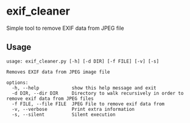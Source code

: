 # exif_cleaner
Simple tool to remove EXIF data from JPEG file

## Usage ##

```
usage: exif_cleaner.py [-h] [-d DIR] [-f FILE] [-v] [-s]

Removes EXIF data from JPEG image file

options:
  -h, --help            show this help message and exit
  -d DIR, --dir DIR     Directory to walk recursively in order to remove exif data from JPEG files
  -f FILE, --file FILE  JPEG File to remove exif data from
  -v, --verbose         Print extra information
  -s, --silent          Silent execution
  ```
